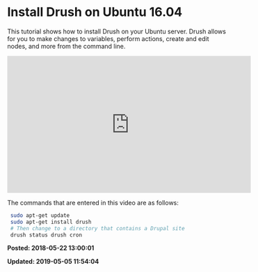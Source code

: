# Install Drush on Ubuntu 16.04

 This tutorial shows how to install Drush on your Ubuntu server. Drush allows for you to make changes to variables, perform actions, create and edit nodes, and more from the command line. 

<iframe width="560" height="315" src="https://www.youtube.com/embed/U7oBoHA27Cg" frameborder="0" allow="autoplay; encrypted-media" allowfullscreen></iframe> 

The commands that are entered in this video are as follows:
``` bash
 sudo apt-get update
 sudo apt-get install drush
 # Then change to a directory that contains a Drupal site
 drush status drush cron
```


**Posted: 2018-05-22 13:00:01** 

**Updated: 2019-05-05 11:54:04** 


